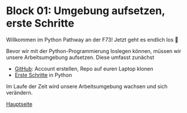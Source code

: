 # Block 01: Umgebung aufsetzen, erste Schritte

Willkommen im Python Pathway an der F73! Jetzt geht es endlich los 🚀

Bevor wir mit der Python-Programmierung loslegen können, müssen wir unsere Arbeitsumgebung aufsetzen. Diese umfasst zunächst
* [GitHub](GitHub.md): Account erstellen, Repo auf euren Laptop klonen
* [Erste Schritte](ErsteSchritte.ipynb) in Python

Im Laufe der Zeit wird unsere Arbeitsumgebung wachsen und sich verändern.

[Hauptseite](../../README.md)